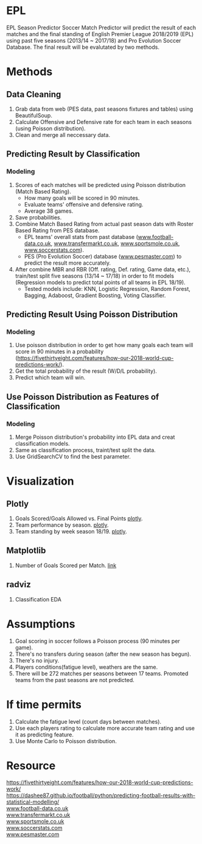 # EPL
EPL Season Predictor
Soccer Match Predictor will predict the result of each matches and the final standing of English Premier League 2018/2019 (EPL) using past five seasons (2013/14 ~ 2017/18) and Pro Evolution Soccer Database.
The final result will be evalutated by two methods.

# Methods
## Data Cleaning
1. Grab data from web (PES data, past seasons fixtures and tables) using BeautifulSoup.
2. Calculate Offensive and Defensive rate for each team in each seasons (using Poisson distribution).
3. Clean and merge all neccessary data.

## Predicting Result by Classification
### Modeling
1. Scores of each matches will be predicted using Poisson distribution (Match Based Rating).
    - How many goals will be scored in 90 minutes.
    - Evaluate teams' offensive and defensive rating. 
    - Average 38 games.   
2. Save probabilities.
3. Combine Match Based Rating from actual past season dats with Roster Based Rating from PES database.
    - EPL teams' overall stats from past database (www.football-data.co.uk, www.transfermarkt.co.uk, www.sportsmole.co.uk, www.soccerstats.com).
    - PES (Pro Evolution Soccer) database (www.pesmaster.com) to predict the result more accurately.
4. After combine MBR and RBR (Off. rating, Def. rating, Game data, etc.), train/test split five seasons (13/14 ~ 17/18) in order to fit models (Regression models to predict total points of all teams in EPL 18/19).
    - Tested models include: KNN, Logistic Regression, Random Forest, Bagging, Adaboost, Gradient Boosting, Voting Classifier.
    
## Predicting Result Using Poisson Distribution
### Modeling
1. Use poisson distribution in order to get how many goals each team will score in 90 minutes in a probability (https://fivethirtyeight.com/features/how-our-2018-world-cup-predictions-work/).
2. Get the total probability of the result (W/D/L probability).
3. Predict which team will win.

## Use Poisson Distribution as Features of Classification
### Modeling
1. Merge Poisson distribution's probability into EPL data and creat classification models.
2. Same as classification process, traint/test split the data.
3. Use GridSearchCV to find the best parameter.


# Visualization
## Plotly
1. Goals Scored/Goals Allowed vs. Final Points [plotly](https://plot.ly/~slee279/47/).
2. Team performance by season. [plotly](https://plot.ly/~slee279/49/).
3. Team standing by week season 18/19. [plotly](https://plot.ly/~slee279/51/).

## Matplotlib
1. Number of Goals Scored per Match. [link](https://github.com/slee279/EPL/blob/master/Assets/goaldistribution.png?raw=true)

## radviz
1. Classification EDA

# Assumptions
1. Goal scoring in soccer follows a Poisson process (90 minutes per game).
2. There's no transfers during season (after the new season has begun).
3. There's no injury.
4. Players conditions(fatigue level), weathers are the same.
5. There will be 272 matches per seasons between 17 teams. Promoted teams from the past seasons are not predicted.


# If time permits
1. Calculate the fatigue level (count days between matches).
2. Use each players rating to calculate more accurate team rating and use it as predicting feature.
3. Use Monte Carlo to Poisson distribution.

# Resource
https://fivethirtyeight.com/features/how-our-2018-world-cup-predictions-work/   
https://dashee87.github.io/football/python/predicting-football-results-with-statistical-modelling/  
www.football-data.co.uk   
www.transfermarkt.co.uk   
www.sportsmole.co.uk   
www.soccerstats.com   
www.pesmaster.com  
